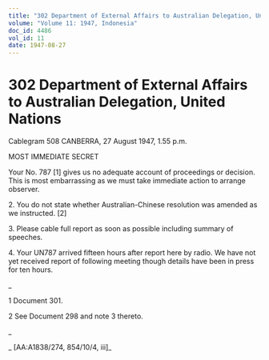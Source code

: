 ```yaml
---
title: "302 Department of External Affairs to Australian Delegation, United Nations"
volume: "Volume 11: 1947, Indonesia"
doc_id: 4486
vol_id: 11
date: 1947-08-27
---
```


# 302 Department of External Affairs to Australian Delegation, United Nations

Cablegram 508 CANBERRA, 27 August 1947, 1.55 p.m.

MOST IMMEDIATE SECRET

Your No. 787 [1] gives us no adequate account of proceedings or decision. This is most embarrassing as we must take immediate action to arrange observer.

2\. You do not state whether Australian-Chinese resolution was amended as we instructed. [2]

3\. Please cable full report as soon as possible including summary of speeches.

4\. Your UN787 arrived fifteen hours after report here by radio. We have not yet received report of following meeting though details have been in press for ten hours.

_

1 Document 301.

2 See Document 298 and note 3 thereto.

_

_ [AA:A1838/274, 854/10/4, iii]_
